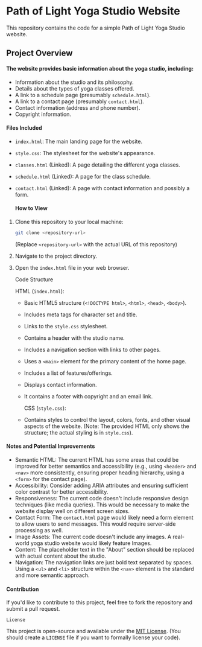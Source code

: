 # Path of Light Yoga Studio Website

This repository contains the code for a simple Path of Light Yoga Studio website.

## Project Overview

#### The website provides basic information about the yoga studio, including:

- Information about the studio and its philosophy.
- Details about the types of yoga classes offered.
- A link to a schedule page (presumably `schedule.html`).
- A link to a contact page (presumably `contact.html`).
- Contact information (address and phone number).
- Copyright information.

#### Files Included

- `index.html`: The main landing page for the website.
- `style.css`: The stylesheet for the website's appearance.
- `classes.html` (Linked): A page detailing the different yoga classes.
- `schedule.html` (Linked): A page for the class schedule.
- `contact.html` (Linked): A page with contact information and possibly a form.

  #### How to View

1.  Clone this repository to your local machine:

    ```bash
    git clone <repository-url>
    ```

    (Replace `<repository-url>` with the actual URL of this repository)

2.  Navigate to the project directory.
3.  Open the `index.html` file in your web browser.

    Code Structure

    HTML (`index.html`):

    - Basic HTML5 structure (`<!DOCTYPE html>`, `<html>`, `<head>`, `<body>`).
    - Includes meta tags for character set and title.
    - Links to the `style.css` stylesheet.
    - Contains a header with the studio name.
    - Includes a navigation section with links to other pages.
    - Uses a `<main>` element for the primary content of the home page.
    - Includes a list of features/offerings.
    - Displays contact information.
    - It contains a footer with copyright and an email link.

      CSS (`style.css`):

    - Contains styles to control the layout, colors, fonts, and other visual aspects of the website. (Note: The provided HTML only shows the structure; the actual styling is in `style.css`).

#### Notes and Potential Improvements

- Semantic HTML: The current HTML has some areas that could be improved for better semantics and accessibility (e.g., using `<header>` and `<nav>` more consistently, ensuring proper heading hierarchy, using a `<form>` for the contact page).
- Accessibility: Consider adding ARIA attributes and ensuring sufficient color contrast for better accessibility.
- Responsiveness: The current code doesn't include responsive design techniques (like media queries). This would be necessary to make the website display well on different screen sizes.
- Contact Form: The `contact.html` page would likely need a form element to allow users to send messages. This would require server-side processing as well.
- Image Assets: The current code doesn't include any images. A real-world yoga studio website would likely feature Images.
- Content: The placeholder text in the "About" section should be replaced with actual content about the studio.
- Navigation: The navigation links are just bold text separated by spaces. Using a `<ul>` and `<li>` structure within the `<nav>` element is the standard and more semantic approach.

#### Contribution

If you'd like to contribute to this project, feel free to fork the repository and submit a pull request.

    License

This project is open-source and available under the [MIT License](LICENSE). (You should create a `LICENSE` file if you want to formally license your code).
